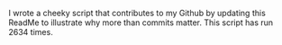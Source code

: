 I wrote a cheeky script that contributes to my Github by updating this ReadMe to illustrate why more than commits matter. This script has run 2634 times.